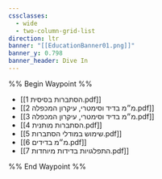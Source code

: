 ```yaml
---
cssclasses:
  - wide
  - two-column-grid-list
direction: ltr
banner: "[[EducationBanner01.png]]"
banner_y: 0.798
banner_header: Dive In
---
```


%% Begin Waypoint %%
- [[1 הסתברות בסיסית.pdf]]
- [[2 מ״מ בדיד וסימטרי, עיקרון המכפלה.pdf]]
- [[3 מ״מ בדיד וסימטרי, עיקרון המכפלה.pdf]]
- [[4 הסתברות מותנית.pdf]]
- [[5 שימוש במודלי הסתברות.pdf]]
- [[6 מ״מ בדידים.pdf]]
- [[7 התפלגויות בדידות מיוחדות.pdf]]

%% End Waypoint %%